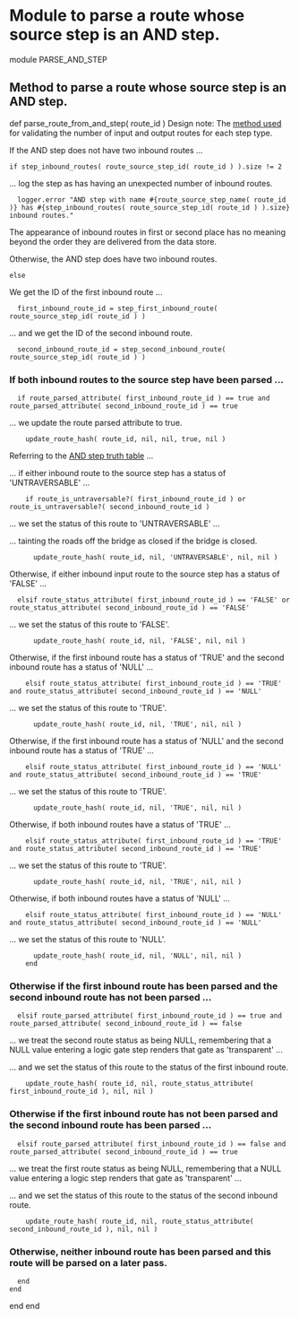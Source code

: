 # Module to parse a route whose source step is an AND step.

module PARSE_AND_STEP
## Method to parse a route whose source step is an AND step.

  def parse_route_from_and_step( route_id )
Design note: The [method used](https://ukparliament.github.io/ontologies/procedure/flowcharts/meta/design-notes/#validating-inputs-and-outputs-to-steps) for validating the number of input and output routes for each step type.

If the AND step does not have two inbound routes ...

    if step_inbound_routes( route_source_step_id( route_id ) ).size != 2
... log the step as has having an unexpected number of inbound routes.

      logger.error "AND step with name #{route_source_step_name( route_id )} has #{step_inbound_routes( route_source_step_id( route_id ) ).size} inbound routes."
The appearance of inbound routes in first or second place has no meaning beyond the order they are delivered from the data store.

Otherwise, the AND step does have two inbound routes.

    else
We get the ID of the first inbound route ...

      first_inbound_route_id = step_first_inbound_route( route_source_step_id( route_id ) )
... and we get the ID of the second inbound route.

      second_inbound_route_id = step_second_inbound_route( route_source_step_id( route_id ) )
### If both inbound routes to the source step have been parsed ...

      if route_parsed_attribute( first_inbound_route_id ) == true and route_parsed_attribute( second_inbound_route_id ) == true
... we update the route parsed attribute to true.

        update_route_hash( route_id, nil, nil, true, nil )
Referring to the [AND step truth table](https://ukparliament.github.io/ontologies/procedure/flowcharts/meta/design-notes/#truth-table-and) ...

... if either inbound route to the source step has a status of 'UNTRAVERSABLE' ...

        if route_is_untraversable?( first_inbound_route_id ) or route_is_untraversable?( second_inbound_route_id )
... we set the status of this route to 'UNTRAVERSABLE' ...

... tainting the roads off the bridge as closed if the bridge is closed.

          update_route_hash( route_id, nil, 'UNTRAVERSABLE', nil, nil )
Otherwise, if either inbound input route to the source step has a status of 'FALSE' ...

      elsif route_status_attribute( first_inbound_route_id ) == 'FALSE' or route_status_attribute( second_inbound_route_id ) == 'FALSE'
... we set the status of this route to 'FALSE'.

          update_route_hash( route_id, nil, 'FALSE', nil, nil )
Otherwise, if the first inbound route has a status of 'TRUE' and the second inbound route has a status of 'NULL' ...

        elsif route_status_attribute( first_inbound_route_id ) == 'TRUE' and route_status_attribute( second_inbound_route_id ) == 'NULL'
... we set the status of this route to 'TRUE'.

          update_route_hash( route_id, nil, 'TRUE', nil, nil )
Otherwise, if the first inbound route has a status of 'NULL' and the second inbound route has a status of 'TRUE' ...

        elsif route_status_attribute( first_inbound_route_id ) == 'NULL' and route_status_attribute( second_inbound_route_id ) == 'TRUE'
... we set the status of this route to 'TRUE'.

          update_route_hash( route_id, nil, 'TRUE', nil, nil )
Otherwise, if both inbound routes have a status of 'TRUE' ...

        elsif route_status_attribute( first_inbound_route_id ) == 'TRUE' and route_status_attribute( second_inbound_route_id ) == 'TRUE'
... we set the status of this route to 'TRUE'.

          update_route_hash( route_id, nil, 'TRUE', nil, nil )
Otherwise, if both inbound routes have a status of 'NULL' ...

        elsif route_status_attribute( first_inbound_route_id ) == 'NULL' and route_status_attribute( second_inbound_route_id ) == 'NULL'
... we set the status of this route to 'NULL'.

          update_route_hash( route_id, nil, 'NULL', nil, nil )
        end
### Otherwise if the first inbound route has been parsed and the second inbound route has not been parsed ...

      elsif route_parsed_attribute( first_inbound_route_id ) == true and route_parsed_attribute( second_inbound_route_id ) == false
... we treat the second route status as being NULL, remembering that a NULL value entering a logic gate step renders that gate as 'transparent' ...

... and we set the status of this route to the status of the first inbound route.

        update_route_hash( route_id, nil, route_status_attribute( first_inbound_route_id ), nil, nil )
### Otherwise if the first inbound route has not been parsed and the second inbound route has been parsed ...

      elsif route_parsed_attribute( first_inbound_route_id ) == false and route_parsed_attribute( second_inbound_route_id ) == true
... we treat the first route status as being NULL, remembering that a NULL value entering a logic step renders that gate as 'transparent' ...

... and we set the status of this route to the status of the second inbound route.

        update_route_hash( route_id, nil, route_status_attribute( second_inbound_route_id ), nil, nil )
### Otherwise, neither inbound route has been parsed and this route will be parsed on a later pass.

      end
    end
  end
end
